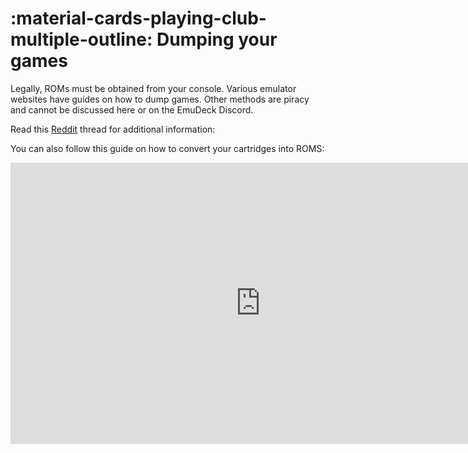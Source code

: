 # :material-cards-playing-club-multiple-outline: Dumping your games

Legally, ROMs must be obtained from your console. Various emulator websites have guides on how to dump games. Other methods are piracy and cannot be discussed here or on the EmuDeck Discord.

Read this [Reddit](https://www.reddit.com/r/RetroArch/comments/ul15v7/where_to_get_roms_and_games_for_retroarch/) thread for additional information:

You can also follow this guide on how to convert your cartridges into ROMS:

<iframe width="800" height="450" src="https://www.youtube-nocookie.com/embed/jISrg3V9ubo" title="YouTube video player" frameborder="0" allow="accelerometer; autoplay; clipboard-write; encrypted-media; gyroscope; picture-in-picture"></iframe>
